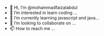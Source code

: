 - 👋 Hi, I’m @mohammadfaizalabdul
- 👀 I’m interested in learn coding ...
- 🌱 I’m currently learning javascript and java...
- 💞️ I’m looking to collaborate on ...
- 📫 How to reach me ...

<!---
mohammadfaizalabdul/mohammadfaizalabdul is a ✨ special ✨ repository because its `README.md` (this file) appears on your GitHub profile.
You can click the Preview link to take a look at your changes.
--->
